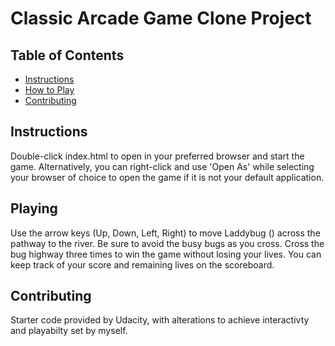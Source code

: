 # Classic Arcade Game Clone Project

## Table of Contents

- [Instructions](#instructions)
- [How to Play](#playing)
- [Contributing](#contributing)

## Instructions

Double-click index.html to open in your preferred browser and start the game. Alternatively, you can right-click and use 'Open As' while selecting your browser of choice to open the game if it is not your default application.

## Playing

Use the arrow keys (Up, Down, Left, Right) to move Laddybug () across the pathway to the river. Be sure to avoid the busy bugs as you cross. Cross the bug highway three times to win the game without losing your lives. You can keep track of your score and remaining lives on the scoreboard.

## Contributing

Starter code provided by Udacity, with alterations to achieve interactivty and playabilty set by myself.
